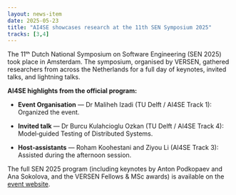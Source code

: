 ```yaml
---
layout: news-item
date: 2025-05-23
title: "AI4SE showcases research at the 11th SEN Symposium 2025"
tracks: [3,4] 
---
```


The 11ᵗʰ Dutch National Symposium on Software Engineering (SEN 2025) took place in Amsterdam. The symposium, organised by VERSEN, gathered researchers from across the Netherlands for a full day of keynotes, invited talks, and lightning talks.

**AI4SE highlights from the official program:**

* **Event Organisation** — Dr Maliheh Izadi (TU Delft / AI4SE Track 1): Organized the event.

* **Invited talk** — Dr Burcu Kulahcioglu Ozkan (TU Delft / AI4SE Track 4): Model‑guided Testing of Distributed Systems.

* **Host‑assistants** — Roham Koohestani and Ziyou Li (AI4SE Track 3): Assisted during the afternoon session.


The full SEN 2025 program (including keynotes by Anton Podkopaev and Ana Sokolova, and the VERSEN Fellows & MSc awards) is available on the [event website](https://www.sen-symposium.nl/program/).